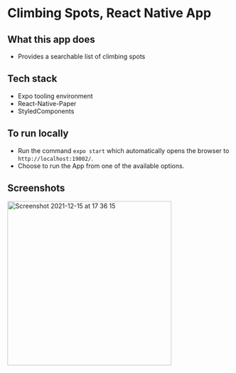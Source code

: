# Climbing Spots, React Native App

## What this app does
- Provides a searchable list of climbing spots

## Tech stack
- Expo tooling environment
- React-Native-Paper
- StyledComponents

## To run locally
- Run the command `expo start` which automatically opens the browser to `http://localhost:19002/`.
- Choose to run the App from one of the available options.

## Screenshots
<img width="369" alt="Screenshot 2021-12-15 at 17 36 15" src="https://user-images.githubusercontent.com/28805811/146236700-2c615e37-1927-45d5-898f-f897552652d0.png">

